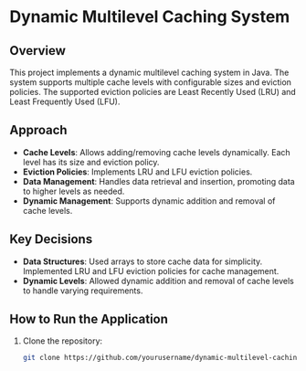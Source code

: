 # Dynamic Multilevel Caching System

## Overview

This project implements a dynamic multilevel caching system in Java. The system supports multiple cache levels with configurable sizes and eviction policies. The supported eviction policies are Least Recently Used (LRU) and Least Frequently Used (LFU).

## Approach

- **Cache Levels**: Allows adding/removing cache levels dynamically. Each level has its size and eviction policy.
- **Eviction Policies**: Implements LRU and LFU eviction policies.
- **Data Management**: Handles data retrieval and insertion, promoting data to higher levels as needed.
- **Dynamic Management**: Supports dynamic addition and removal of cache levels.

## Key Decisions

- **Data Structures**: Used arrays to store cache data for simplicity. Implemented LRU and LFU eviction policies for cache management.
- **Dynamic Levels**: Allowed dynamic addition and removal of cache levels to handle varying requirements.

## How to Run the Application

1. Clone the repository:
   ```bash
   git clone https://github.com/yourusername/dynamic-multilevel-caching-system.git
   ```
